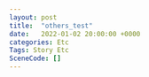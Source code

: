 ```yaml
---
layout: post
title:  "others_test"
date:   2022-01-02 20:00:00 +0000
categories: Etc
Tags: Story Etc
SceneCode: []
---
```

